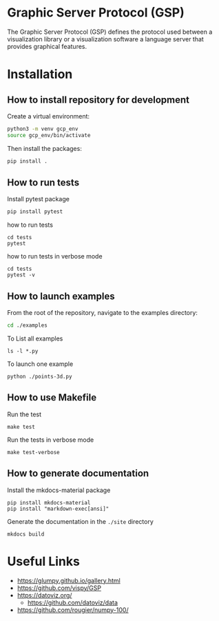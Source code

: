 
# Graphic Server Protocol (GSP)

The Graphic Server Protocol (GSP) defines the protocol used between a visualization library or a visualization software a language server that provides graphical features.

# Installation
## How to install repository for development

Create a virtual environment:

```bash
python3 -m venv gcp_env
source gcp_env/bin/activate
```

Then install the packages:

```bash
pip install .
```

## How to run tests

Install pytest package
```bash
pip install pytest
```

how to run tests
```
cd tests
pytest
```

how to run tests in verbose mode
```
cd tests
pytest -v
```

## How to launch examples

From the root of the repository, navigate to the examples directory:
```bash
cd ./examples
```

To List all examples
```
ls -l *.py
```

To launch one example
```
python ./points-3d.py
```

## How to use Makefile

Run the test
```
make test
```

Run the tests in verbose mode
```
make test-verbose
```

## How to generate documentation

Install the mkdocs-material package

```
pip install mkdocs-material
pip install "markdown-exec[ansi]"
```

Generate the documentation in the ```./site``` directory
```
mkdocs build  
```

# Useful Links
- https://glumpy.github.io/gallery.html
- https://github.com/vispy/GSP
- https://datoviz.org/
  - https://github.com/datoviz/data
- https://github.com/rougier/numpy-100/